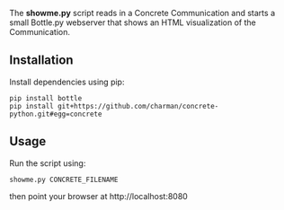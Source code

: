 The **showme.py** script reads in a Concrete Communication and starts
a small Bottle.py webserver that shows an HTML visualization of the
Communication.


Installation
------------

Install dependencies using pip:

    pip install bottle
    pip install git+https://github.com/charman/concrete-python.git#egg=concrete


Usage
-----

Run the script using:

    showme.py CONCRETE_FILENAME

then point your browser at http://localhost:8080
